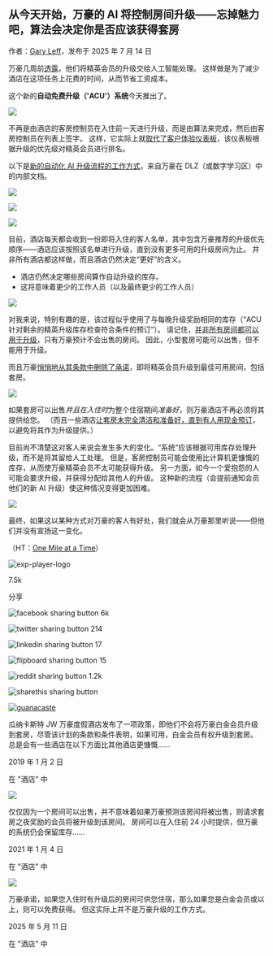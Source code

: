 ## 从今天开始，万豪的 AI 将控制房间升级——忘掉魅力吧，算法会决定你是否应该获得套房

作者：[Gary Leff](https://viewfromthewing.com/author/viewfromthewing/)，发布于 2025 年 7 月 14 日

万豪几周前[透露](https://viewfromthewing.com/starting-july-14-marriotts-ai-alone-will-assign-your-room-and-decide-if-you-deserve-an-upgrade/)，他们将精英会员的升级交给人工智能处理。 这样做是为了减少酒店在这项任务上花费的时间，从而节省工资成本。

这个新的**自动免费升级（'ACU'）系统**今天推出了。

![](https://viewfromthewing.com/wp-content/uploads/2024/09/Screenshot_2024-09-24_094433-transformed.png)

不再是由酒店的客房控制员在入住前一天进行升级，而是由算法来完成，然后由客房控制员在列表上签字。 这样，它实际上就[取代了客户体验仪表板](https://viewfromthewing.com/why-youre-not-getting-marriott-suite-upgrades-even-when-rooms-are-available/)，该仪表板根据升级的优先级对精英会员进行排名。

以下是[新的自动化 AI 升级流程的工作方式](https://www.reddit.com/r/marriott/comments/1lzemhh/this_starts_today/)，来自万豪在 DLZ（或数字学习区）中的内部文档。

![](https://viewfromthewing.com/wp-content/uploads/2025/07/this-starts-today-v0-sosvddxe4scf1.webp)

![](https://viewfromthewing.com/wp-content/uploads/2025/07/this-starts-today-v0-klo0hcxe4scf1.webp)

![](https://viewfromthewing.com/wp-content/uploads/2025/07/this-starts-today-v0-i880hcxe4scf1.webp)

目前，酒店每天都会收到一份即将入住的客人名单，其中包含万豪推荐的升级优先顺序——酒店应该按照该名单进行升级，直到没有更多可用的升级房间为止。 并非所有酒店都这样做，而且酒店仍然决定“更好”的含义。

* 酒店仍然决定哪些房间算作自动升级的库存。
* 这将意味着更少的工作人员（以及最终更少的工作人员）

![](https://viewfromthewing.com/wp-content/uploads/2022/11/20221113_160514-scaled.jpg)

对我来说，特别有趣的是，该过程似乎使用了与每晚升级奖励相同的库存（“ACU 针对剩余的精英升级库存检查符合条件的预订”）。 请记住，[并非所有房间都可以用于升级](https://viewfromthewing.com/why-marriott-suite-night-awards-dont-clear/)，只有万豪预计不会出售的房间。 因此，小型套房可能可以出售，但不能用于升级。

而且万豪[悄悄地从其条款中删除了承诺](https://viewfromthewing.com/marriott-took-away-the-best-room-promise-for-elites-and-hoped-you-wouldnt-notice/)，即将精英会员升级到最佳可用房间，包括套房。

![](https://viewfromthewing.com/wp-content/uploads/2021/03/20210324_135355-PANO-scaled.jpg)

如果套房可以出售*并且在入住时*为整个住宿期间*准备好*，则万豪酒店不再必须将其提供给您。 （而且一些酒店[让套房未完全清洁和准备好，直到有人用现金预订](https://viewfromthewing.com/we-dont-clean-suites-unless-paid-for-how-marriott-denies-free-upgrades-to-available-rooms/)，以避免将其作为升级提供。）

目前尚不清楚这对客人来说会发生多大的变化。“系统”应该根据可用库存处理升级，而不是将其留给人工处理。 但是，客房控制员可能会使用比计算机更慷慨的库存，从而使万豪精英会员不太可能获得升级。 另一方面，如今一个爱抱怨的人可能会要求升级，并获得分配给其他人的升级。 这种新的流程（会提前通知会员他们的新 AI 升级）使这种情况变得更加困难。

![](https://viewfromthewing.com/wp-content/uploads/2017/10/20171013_190822.jpg)

最终，如果这以某种方式对万豪的客人有好处，我们就会从万豪那里听说——但他们并没有宣扬这一变化。

（HT：[One Mile at a Time](https://onemileatatime.com/news/marriott-front-desk-ai-tool-assign-rooms/)）

![exp-player-logo](https://cdn.playbuzz.com/logos/290aad47-ea8c-4b3c-aa5d-61d1e6e5cf3a_1633553012562.png)

7.5k

分享

![facebook sharing button](https://platform-cdn.sharethis.com/img/facebook.svg)
6k

![twitter sharing button](https://platform-cdn.sharethis.com/img/twitter.svg)
214

![linkedin sharing button](https://platform-cdn.sharethis.com/img/linkedin.svg)
17

![flipboard sharing button](https://platform-cdn.sharethis.com/img/flipboard.svg)
15

![reddit sharing button](https://platform-cdn.sharethis.com/img/reddit.svg)
1.2k

![sharethis sharing button](https://platform-cdn.sharethis.com/img/sharethis.svg)

[![guanacaste](https://i0.wp.com/viewfromthewing.com/wp-content/uploads/2019/01/guanacaste.jpg?resize=350%2C200&ssl=1)](/marriott-says-they-wont-let-hotels-ignore-suite-upgrade-rules-crack-down-on-jw-marriott-guanacaste-resort/?relatedposts_hit=1&relatedposts_origin=230643&relatedposts_position=0&relatedposts_hit=1&relatedposts_origin=230643&relatedposts_position=0&relatedposts_hit=1&relatedposts_origin=230643&relatedposts_position=0&relatedposts_hit=1&relatedposts_origin=230643&relatedposts_position=0 "万豪表示他们不会让酒店无视套房升级规则（打击瓜纳卡斯特 JW 万豪度假酒店）")

瓜纳卡斯特 JW 万豪度假酒店发布了一项政策，即他们不会将万豪白金会员升级到套房，尽管该计划的条款和条件表明，如果可用，白金会员有权升级到套房。 总是会有一些酒店在以下方面比其他酒店更慷慨……

2019 年 1 月 2 日

在 "酒店" 中

[![](https://i0.wp.com/viewfromthewing.com/wp-content/uploads/2016/12/IMG_7685.jpg?resize=350%2C200&ssl=1)](/why-marriott-suite-night-awards-dont-clear/?relatedposts_hit=1&relatedposts_origin=230643&relatedposts_position=1&relatedposts_hit=1&relatedposts_origin=230643&relatedposts_position=1&relatedposts_hit=1&relatedposts_origin=230643&relatedposts_position=1&relatedposts_hit=1&relatedposts_origin=230643&relatedposts_position=1 "为什么万豪套房之夜奖励没有兑现")

仅仅因为一个房间可以出售，并不意味着如果万豪预测该房间将被出售，则请求套房之夜奖励的会员将被升级到该房间。 房间可以在入住前 24 小时提供，但万豪的系统仍会保留库存……

2021 年 1 月 4 日

在 "酒店" 中

[![](https://i0.wp.com/viewfromthewing.com/wp-content/uploads/2022/11/20221113_160514-scaled.jpg?resize=350%2C200&ssl=1)](/why-youre-not-getting-marriott-suite-upgrades-even-when-rooms-are-available/?relatedposts_hit=1&relatedposts_origin=230643&relatedposts_position=2&relatedposts_hit=1&relatedposts_origin=230643&relatedposts_position=2&relatedposts_hit=1&relatedposts_origin=230643&relatedposts_position=2&relatedposts_hit=1&relatedposts_origin=230643&relatedposts_position=2 "为什么即使有房间，你也无法获得万豪套房升级")

万豪承诺，如果您入住时有升级后的房间可供您住宿，那么如果您是白金会员或以上，则可以免费获得。 但这实际上并不是万豪升级的工作方式。

2025 年 5 月 11 日

在 "酒店" 中